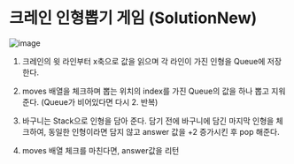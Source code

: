 # 크레인 인형뽑기 게임 (SolutionNew)

![image](https://user-images.githubusercontent.com/81552729/150068088-e23ebfed-19f0-4a89-bfc6-c6b55372d748.png)

1. 크레인의 윗 라인부터 x축으로 값을 읽으며 각 라인이 가진 인형을 Queue에 저장한다.
   
2. moves 배열을 체크하며 뽑는 위치의 index를 가진 Queue의 값을 하나 뽑고 지워준다.
   (Queue가 비어있다면 다시 2. 반복)

3. 바구니는 Stack으로 인형을 담아 준다. 담기 전에 바구니에 담긴 마지막 인형을 체크하여, 동일한 인형이라면 담지 않고
answer 값을 +2 증가시킨 후 pop 해준다.
   
4. moves 배열 체크를 마친다면, answer값을 리턴
